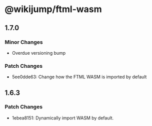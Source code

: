 # @wikijump/ftml-wasm

## 1.7.0

### Minor Changes

- Overdue versioning bump

### Patch Changes

- 5ee0dde63: Change how the FTML WASM is imported by default

## 1.6.3

### Patch Changes

- 1ebea8151: Dynamically import WASM by default.
